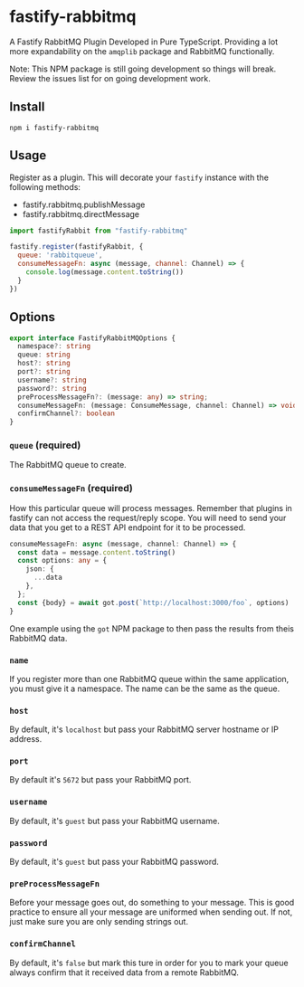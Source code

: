# fastify-rabbitmq
A Fastify RabbitMQ Plugin Developed in Pure TypeScript. Providing a lot more expandability on the ```amqplib``` package and RabbitMQ functionally.

Note: This NPM package is still going development so things will break. Review the issues list for on going development work.

## Install
```
npm i fastify-rabbitmq
```

## Usage
Register as a plugin. This will decorate your `fastify` instance with the following methods:

* fastify.rabbitmq.publishMessage
* fastify.rabbitmq.directMessage

```js
import fastifyRabbit from "fastify-rabbitmq"

fastify.register(fastifyRabbit, {
  queue: 'rabbitqueue',
  consumeMessageFn: async (message, channel: Channel) => {
    console.log(message.content.toString())
  }
})
```

## Options

```typescript
export interface FastifyRabbitMQOptions {
  namespace?: string
  queue: string
  host?: string
  port?: string
  username?: string
  password?: string
  preProcessMessageFn?: (message: any) => string;
  consumeMessageFn: (message: ConsumeMessage, channel: Channel) => void;
  confirmChannel?: boolean
}
```
### `queue` (required)

The RabbitMQ queue to create.

### `consumeMessageFn` (required)

How this particular queue will process messages. Remember that plugins in fastify can not access the request/reply scope. You will need to send your data that you get to a REST API endpoint for it to be processed.

```typescript
consumeMessageFn: async (message, channel: Channel) => {
  const data = message.content.toString()
  const options: any = {
    json: {
      ...data
    },
  };
  const {body} = await got.post(`http://localhost:3000/foo`, options)
}
```
One example using the ```got``` NPM package to then pass the results from theis RabbitMQ data.

### `name`

If you register more than one RabbitMQ queue within the same application, you must give it a namespace.
The name can be the same as the queue.

### `host`

By default, it's ```localhost``` but pass your RabbitMQ server hostname or IP address. 

### `port`

By default it's ```5672``` but pass your RabbitMQ port.

### `username`

By default, it's ```guest``` but pass your RabbitMQ username.

### `password`

By default, it's ```guest``` but pass your RabbitMQ password.

### `preProcessMessageFn`

Before your message goes out, do something to your message.
This is good practice to ensure all your message are uniformed when sending out.
If not, just make sure you are only sending strings out.

### `confirmChannel`

By default,
it's ```false``` but mark this ture in order for you to mark your queue
always confirm that it received data from a remote RabbitMQ.

